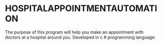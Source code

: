 # HOSPITALAPPOINTMENTAUTOMATION
The purpose of this program will help you make an appointment with doctors at a hospital around you. Developed in c # programming language.
